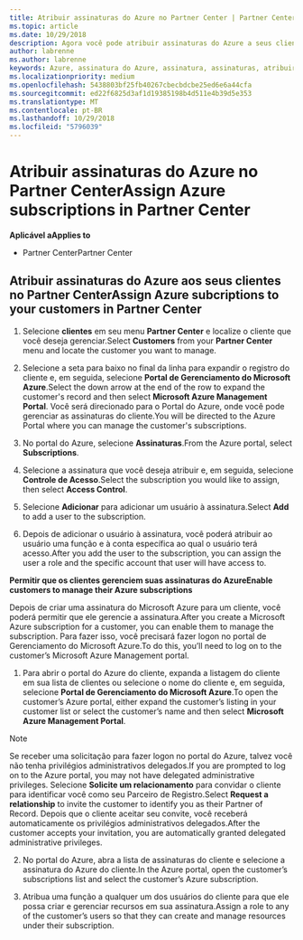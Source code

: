 ```yaml
---
title: Atribuir assinaturas do Azure no Partner Center | Partner Center
ms.topic: article
ms.date: 10/29/2018
description: Agora você pode atribuir assinaturas do Azure a seus clientes no Partner Center. Você também pode habilitá-los para que eles mesmos gerenciem as assinaturas.
author: labrenne
ms.author: labrenne
keywords: Azure, assinatura do Azure, assinatura, assinaturas, atribuir assinatura, gerenciar assinatura do Azure
ms.localizationpriority: medium
ms.openlocfilehash: 5438803bf25fb40267cbecbdcbe25ed6e6a44cfa
ms.sourcegitcommit: ed22f6825d3af1d19385198b4d511e4b39d5e353
ms.translationtype: MT
ms.contentlocale: pt-BR
ms.lasthandoff: 10/29/2018
ms.locfileid: "5796039"
---
```

# <a name="assign-azure-subscriptions-in-partner-center"></a><span data-ttu-id="4e5cd-104">Atribuir assinaturas do Azure no Partner Center</span><span class="sxs-lookup"><span data-stu-id="4e5cd-104">Assign Azure subscriptions in Partner Center</span></span>

**<span data-ttu-id="4e5cd-105">Aplicável a</span><span class="sxs-lookup"><span data-stu-id="4e5cd-105">Applies to</span></span>**

-  <span data-ttu-id="4e5cd-106">Partner Center</span><span class="sxs-lookup"><span data-stu-id="4e5cd-106">Partner Center</span></span>
 
## <a name="assign-azure-subcriptions-to-your-customers-in-partner-center"></a><span data-ttu-id="4e5cd-107">Atribuir assinaturas do Azure aos seus clientes no Partner Center</span><span class="sxs-lookup"><span data-stu-id="4e5cd-107">Assign Azure subcriptions to your customers in Partner Center</span></span>

1. <span data-ttu-id="4e5cd-108">Selecione **clientes** em seu menu **Partner Center** e localize o cliente que você deseja gerenciar.</span><span class="sxs-lookup"><span data-stu-id="4e5cd-108">Select **Customers** from your **Partner Center** menu and locate the customer you want to manage.</span></span>

2.  <span data-ttu-id="4e5cd-109">Selecione a seta para baixo no final da linha para expandir o registro do cliente e, em seguida, selecione **Portal de Gerenciamento do Microsoft Azure**.</span><span class="sxs-lookup"><span data-stu-id="4e5cd-109">Select the down arrow at the end of the row to expand the customer's record and then select **Microsoft Azure Management Portal**.</span></span> <span data-ttu-id="4e5cd-110">Você será direcionado para o Portal do Azure, onde você pode gerenciar as assinaturas do cliente.</span><span class="sxs-lookup"><span data-stu-id="4e5cd-110">You will be directed to the Azure Portal where you can manage the customer's subscriptions.</span></span> 

4. <span data-ttu-id="4e5cd-111">No portal do Azure, selecione **Assinaturas**.</span><span class="sxs-lookup"><span data-stu-id="4e5cd-111">From the Azure portal, select **Subscriptions**.</span></span>

5. <span data-ttu-id="4e5cd-112">Selecione a assinatura que você deseja atribuir e, em seguida, selecione **Controle de Acesso**.</span><span class="sxs-lookup"><span data-stu-id="4e5cd-112">Select the subscription you would like to assign, then select **Access Control**.</span></span>

6. <span data-ttu-id="4e5cd-113">Selecione **Adicionar** para adicionar um usuário à assinatura.</span><span class="sxs-lookup"><span data-stu-id="4e5cd-113">Select **Add** to add a user to the subscription.</span></span> 

7. <span data-ttu-id="4e5cd-114">Depois de adicionar o usuário à assinatura, você poderá atribuir ao usuário uma função e à conta específica ao qual o usuário terá acesso.</span><span class="sxs-lookup"><span data-stu-id="4e5cd-114">After you add the user to the subscription, you can assign the user a role and the specific account that user will have access to.</span></span> 

**<span data-ttu-id="4e5cd-115">Permitir que os clientes gerenciem suas assinaturas do Azure</span><span class="sxs-lookup"><span data-stu-id="4e5cd-115">Enable customers to manage their Azure subscriptions</span></span>**

<span data-ttu-id="4e5cd-116">Depois de criar uma assinatura do Microsoft Azure para um cliente, você poderá permitir que ele gerencie a assinatura.</span><span class="sxs-lookup"><span data-stu-id="4e5cd-116">After you create a Microsoft Azure subscription for a customer, you can enable them to manage the subscription.</span></span> <span data-ttu-id="4e5cd-117">Para fazer isso, você precisará fazer logon no portal de Gerenciamento do Microsoft Azure.</span><span class="sxs-lookup"><span data-stu-id="4e5cd-117">To do this, you’ll need to log on to the customer’s Microsoft Azure Management portal.</span></span> 

1.  <span data-ttu-id="4e5cd-118">Para abrir o portal do Azure do cliente, expanda a listagem do cliente em sua lista de clientes ou selecione o nome do cliente e, em seguida, selecione **Portal de Gerenciamento do Microsoft Azure**.</span><span class="sxs-lookup"><span data-stu-id="4e5cd-118">To open the customer’s Azure portal, either expand the customer’s listing in your customer list or select the customer’s name and then select **Microsoft Azure Management Portal**.</span></span>
    
> [!NOTE]  
> <span data-ttu-id="4e5cd-119">Se receber uma solicitação para fazer logon no portal do Azure, talvez você não tenha privilégios administrativos delegados.</span><span class="sxs-lookup"><span data-stu-id="4e5cd-119">If you are prompted to log on to the Azure portal, you may not have delegated administrative privileges.</span></span> <span data-ttu-id="4e5cd-120">Selecione **Solicite um relacionamento** para convidar o cliente para identificar você como seu Parceiro de Registro.</span><span class="sxs-lookup"><span data-stu-id="4e5cd-120">Select **Request a relationship** to invite the customer to identify you as their Partner of Record.</span></span> <span data-ttu-id="4e5cd-121">Depois que o cliente aceitar seu convite, você receberá automaticamente os privilégios administrativos delegados.</span><span class="sxs-lookup"><span data-stu-id="4e5cd-121">After the customer accepts your invitation, you are automatically granted delegated administrative privileges.</span></span> 

2.  <span data-ttu-id="4e5cd-122">No portal do Azure, abra a lista de assinaturas do cliente e selecione a assinatura do Azure do cliente.</span><span class="sxs-lookup"><span data-stu-id="4e5cd-122">In the Azure portal, open the customer’s subscriptions list and select the customer’s Azure subscription.</span></span>

3.  <span data-ttu-id="4e5cd-123">Atribua uma função a qualquer um dos usuários do cliente para que ele possa criar e gerenciar recursos em sua assinatura.</span><span class="sxs-lookup"><span data-stu-id="4e5cd-123">Assign a role to any of the customer’s users so that they can create and manage resources under their subscription.</span></span>


